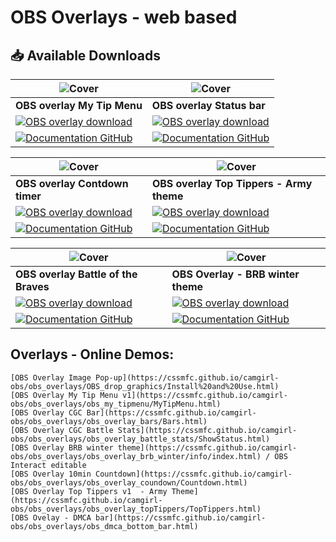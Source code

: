 # OBS Overlays - web based 


## :inbox_tray: Available Downloads



![Cover](https://raw.githubusercontent.com/cssmfc/obs/master/assets/obs_mytipmenu01_thumb.jpg) | ![Cover](https://raw.githubusercontent.com/cssmfc/obs/master/assets/obs_statusbar01_thumb.jpg)
------------ | -------------
**OBS overlay My Tip Menu** | **OBS overlay Status bar**
[![OBS overlay download](https://raw.githubusercontent.com/cssmfc/obs/master/assets/download_files.png)](https://github.com/cssmfc/obs/releases/tag/v1.0.MTM) | [![OBS overlay download](https://raw.githubusercontent.com/cssmfc/obs/master/assets/download_files.png)](https://github.com/cssmfc/obs/releases/tag/v1.0.Bar)
[![Documentation GitHub](https://raw.githubusercontent.com/cssmfc/obs/master/assets/github_docs.png)](https://github.com/cssmfc/obs/tree/master/obs_overlays/obs_my_tipmenu) | [![Documentation GitHub](https://raw.githubusercontent.com/cssmfc/obs/master/assets/github_docs.png)](https://github.com/cssmfc/obs/tree/master/obs_overlays/obs_overlay_bars)



![Cover](https://raw.githubusercontent.com/cssmfc/obs/master/assets/obs_timer01_thumb.jpg) | ![Cover](https://raw.githubusercontent.com/cssmfc/obs/master/assets/obs_army01_thumb.jpg)
------------ | -------------
**OBS overlay Contdown timer** | **OBS overlay Top Tippers - Army theme**
[![OBS overlay download](https://raw.githubusercontent.com/cssmfc/obs/master/assets/download_files.png)](https://github.com/cssmfc/obs/releases/tag/v1.0) | [![OBS overlay download](https://raw.githubusercontent.com/cssmfc/obs/master/assets/download_files.png)](https://github.com/cssmfc/obs/releases/tag/v1.0.Army)
[![Documentation GitHub](https://raw.githubusercontent.com/cssmfc/obs/master/assets/github_docs.png)](https://github.com/cssmfc/obs/tree/master/obs_overlays/obs_overlay_coundown) | [![Documentation GitHub](https://raw.githubusercontent.com/cssmfc/obs/master/assets/github_docs.png)](https://github.com/cssmfc/obs/tree/master/obs_overlays/obs_overlay_topTippers)




![Cover](https://raw.githubusercontent.com/cssmfc/obs/master/assets/obs_battle01_thumb.jpg) | ![Cover](https://raw.githubusercontent.com/cssmfc/camgirl-obs/master/assets/cover_obs_brb_winter_thumbnail.jpg)
------------ | -------------
**OBS overlay Battle of the Braves** | **OBS Overlay - BRB winter theme**
[![OBS overlay download](https://raw.githubusercontent.com/cssmfc/obs/master/assets/download_files.png)](https://github.com/cssmfc/obs/releases/tag/v1.0.Stats) | [![OBS overlay download](https://raw.githubusercontent.com/cssmfc/obs/master/assets/download_files.png)](https://dandesign.camgirl.cloud/store/test-2/)
[![Documentation GitHub](https://raw.githubusercontent.com/cssmfc/obs/master/assets/github_docs.png)](https://github.com/cssmfc/obs/tree/master/obs_overlays/obs_overlay_battle_stats) | [![Documentation GitHub](https://raw.githubusercontent.com/cssmfc/obs/master/assets/github_docs.png)](https://cssmfc.github.io/camgirl-obs/obs_overlays/obs_overlay_brb_winter/info/index.html)



## Overlays - Online Demos:
    [OBS Overlay Image Pop-up](https://cssmfc.github.io/camgirl-obs/obs_overlays/OBS_drop_graphics/Install%20and%20Use.html)
    [OBS Overlay My Tip Menu v1](https://cssmfc.github.io/camgirl-obs/obs_overlays/obs_my_tipmenu/MyTipMenu.html)
    [OBS Overlay CGC Bar](https://cssmfc.github.io/camgirl-obs/obs_overlays/obs_overlay_bars/Bars.html)
    [OBS Overlay CGC Battle Stats](https://cssmfc.github.io/camgirl-obs/obs_overlays/obs_overlay_battle_stats/ShowStatus.html)
    [OBS Overlay BRB winter theme](https://cssmfc.github.io/camgirl-obs/obs_overlays/obs_overlay_brb_winter/info/index.html) / OBS Interact editable
    [OBS Overlay 10min Countdown](https://cssmfc.github.io/camgirl-obs/obs_overlays/obs_overlay_coundown/Countdown.html)
    [OBS Overlay Top Tippers v1  - Army Theme](https://cssmfc.github.io/camgirl-obs/obs_overlays/obs_overlay_topTippers/TopTippers.html)
    [OBS Ovelay - DMCA bar](https://cssmfc.github.io/camgirl-obs/obs_overlays/obs_dmca_bottom_bar.html)
